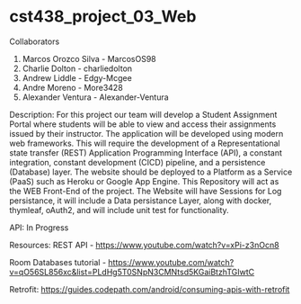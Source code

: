# cst438_project_03_Web

Collaborators
1. Marcos Orozco Silva - MarcosOS98
2. Charlie Dolton - charliedolton
3. Andrew Liddle - Edgy-Mcgee
4. Andre Moreno - More3428
5. Alexander Ventura - Alexander-Ventura

Description:
For this project our team will develop a Student Assignment Portal where students will be able to view and access their assignments issued by their instructor. The application will be developed using modern web frameworks. This will require the development of a Representational state transfer (REST) Application Programming Interface (API), a constant integration, constant development (CICD) pipeline, and a persistence (Database) layer. The website should be deployed to a Platform as a Service (PaaS) such as Heroku or Google App Engine. 
This Repository will act as the WEB Front-End of the project. The Website will have Sessions for Log persistance, it will include a Data persistance Layer, along with docker, thymleaf, oAuth2, and will include unit test for functionality. 

API:
In Progress

Resources:
REST API - https://www.youtube.com/watch?v=xPi-z3nOcn8

Room Databases tutorial - https://www.youtube.com/watch?v=qO56SL856xc&list=PLdHg5T0SNpN3CMNtsd5KGaiBtzhTGIwtC

Retrofit:
https://guides.codepath.com/android/consuming-apis-with-retrofit
